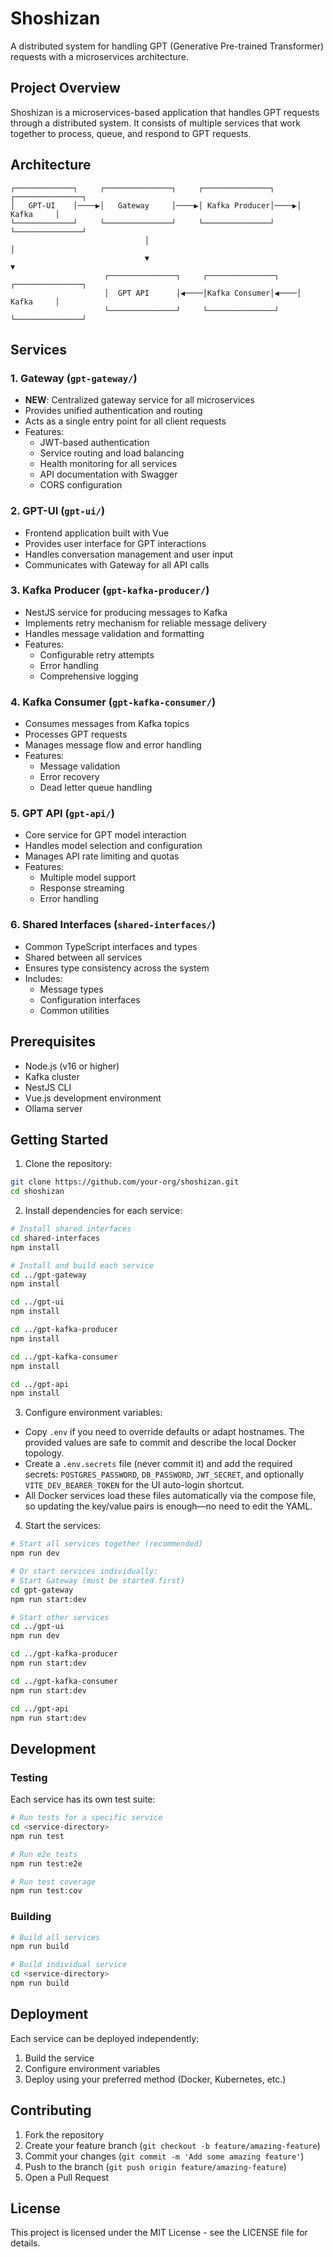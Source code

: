 # Shoshizan

A distributed system for handling GPT (Generative Pre-trained Transformer) requests with a microservices architecture.

## Project Overview

Shoshizan is a microservices-based application that handles GPT requests through a distributed system. It consists of multiple services that work together to process, queue, and respond to GPT requests.

## Architecture

```
┌─────────────┐     ┌───────────────┐     ┌───────────────┐     ┌───────────────┐
│   GPT-UI    │────▶│   Gateway     │────▶│ Kafka Producer│────▶│    Kafka     │
└─────────────┘     └───────────────┘     └───────────────┘     └───────────────┘
                              │                                              │
                              ▼                                              ▼
                     ┌───────────────┐     ┌───────────────┐     ┌───────────────┐
                     │  GPT API      │◀────│Kafka Consumer│◀────│    Kafka     │
                     └───────────────┘     └───────────────┘     └───────────────┘
```

## Services

### 1. Gateway (`gpt-gateway/`)

- **NEW**: Centralized gateway service for all microservices
- Provides unified authentication and routing
- Acts as a single entry point for all client requests
- Features:
  - JWT-based authentication
  - Service routing and load balancing
  - Health monitoring for all services
  - API documentation with Swagger
  - CORS configuration

### 2. GPT-UI (`gpt-ui/`)

- Frontend application built with Vue
- Provides user interface for GPT interactions
- Handles conversation management and user input
- Communicates with Gateway for all API calls

### 3. Kafka Producer (`gpt-kafka-producer/`)

- NestJS service for producing messages to Kafka
- Implements retry mechanism for reliable message delivery
- Handles message validation and formatting
- Features:
  - Configurable retry attempts
  - Error handling
  - Comprehensive logging

### 4. Kafka Consumer (`gpt-kafka-consumer/`)

- Consumes messages from Kafka topics
- Processes GPT requests
- Manages message flow and error handling
- Features:
  - Message validation
  - Error recovery
  - Dead letter queue handling

### 5. GPT API (`gpt-api/`)

- Core service for GPT model interaction
- Handles model selection and configuration
- Manages API rate limiting and quotas
- Features:
  - Multiple model support
  - Response streaming
  - Error handling

### 6. Shared Interfaces (`shared-interfaces/`)

- Common TypeScript interfaces and types
- Shared between all services
- Ensures type consistency across the system
- Includes:
  - Message types
  - Configuration interfaces
  - Common utilities

## Prerequisites

- Node.js (v16 or higher)
- Kafka cluster
- NestJS CLI
- Vue.js development environment
- Ollama server

## Getting Started

1. Clone the repository:

```bash
git clone https://github.com/your-org/shoshizan.git
cd shoshizan
```

2. Install dependencies for each service:

```bash
# Install shared interfaces
cd shared-interfaces
npm install

# Install and build each service
cd ../gpt-gateway
npm install

cd ../gpt-ui
npm install

cd ../gpt-kafka-producer
npm install

cd ../gpt-kafka-consumer
npm install

cd ../gpt-api
npm install
```

3. Configure environment variables:

- Copy `.env` if you need to override defaults or adapt hostnames. The provided values are safe to commit and describe the local Docker topology.
- Create a `.env.secrets` file (never commit it) and add the required secrets: `POSTGRES_PASSWORD`, `DB_PASSWORD`, `JWT_SECRET`, and optionally `VITE_DEV_BEARER_TOKEN` for the UI auto-login shortcut.
- All Docker services load these files automatically via the compose file, so updating the key/value pairs is enough—no need to edit the YAML.

4. Start the services:

```bash
# Start all services together (recommended)
npm run dev

# Or start services individually:
# Start Gateway (must be started first)
cd gpt-gateway
npm run start:dev

# Start other services
cd ../gpt-ui
npm run dev

cd ../gpt-kafka-producer
npm run start:dev

cd ../gpt-kafka-consumer
npm run start:dev

cd ../gpt-api
npm run start:dev
```

## Development

### Testing

Each service has its own test suite:

```bash
# Run tests for a specific service
cd <service-directory>
npm run test

# Run e2e tests
npm run test:e2e

# Run test coverage
npm run test:cov
```

### Building

```bash
# Build all services
npm run build

# Build individual service
cd <service-directory>
npm run build
```

## Deployment

Each service can be deployed independently:

1. Build the service
2. Configure environment variables
3. Deploy using your preferred method (Docker, Kubernetes, etc.)

## Contributing

1. Fork the repository
2. Create your feature branch (`git checkout -b feature/amazing-feature`)
3. Commit your changes (`git commit -m 'Add some amazing feature'`)
4. Push to the branch (`git push origin feature/amazing-feature`)
5. Open a Pull Request

## License

This project is licensed under the MIT License - see the LICENSE file for details.
